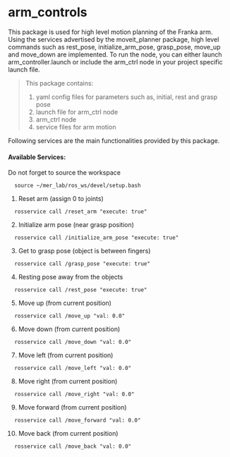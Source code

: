 # arm_controls
This package is used for high level motion planning of the Franka arm. Using the services advertised by the moveit_planner package, high level commands such as rest_pose, initialize_arm_pose, grasp_pose, move_up and move_down are implemented. To run the node, you can either launch arm_controller.launch or include the arm_ctrl node in your project specific launch file.
> This package contains:
> 1. yaml config files for parameters such as, initial, rest and grasp pose
> 2. launch file for arm_ctrl node
> 3. arm_ctrl node
> 4. service files for arm motion

Following services are the main functionalities provided by this package.

#### Available Services:

Do not forget to source the workspace
```
  source ~/mer_lab/ros_ws/devel/setup.bash
```
1. Reset arm (assign 0 to joints)
```
  rosservice call /reset_arm "execute: true"
```
2. Initialize arm pose (near grasp position)
```
  rosservice call /initialize_arm_pose "execute: true"
```
3. Get to grasp pose (object is between fingers)
```
  rosservice call /grasp_pose "execute: true"
```
4. Resting pose away from the objects
```
  rosservice call /rest_pose "execute: true"
```
5. Move up (from current position)
```
  rosservice call /move_up "val: 0.0"
```
6. Move down (from current position)
```
  rosservice call /move_down "val: 0.0"
```
7. Move left (from current position)
```
  rosservice call /move_left "val: 0.0"
```
8. Move right (from current position)
```
  rosservice call /move_right "val: 0.0"
```
9. Move forward (from current position)
```
  rosservice call /move_forward "val: 0.0"
```
10. Move back (from current position)
```
  rosservice call /move_back "val: 0.0"
```
